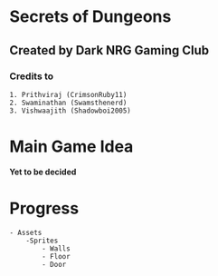# Secrets of Dungeons
## Created by Dark NRG Gaming Club
### Credits to 
    1. Prithviraj (CrimsonRuby11) 
    2. Swaminathan (Swamsthenerd)
    3. Vishwaajith (Shadowboi2005)

# Main Game Idea
**Yet to be decided**

# Progress
    - Assets
        -Sprites
            - Walls
            - Floor
            - Door